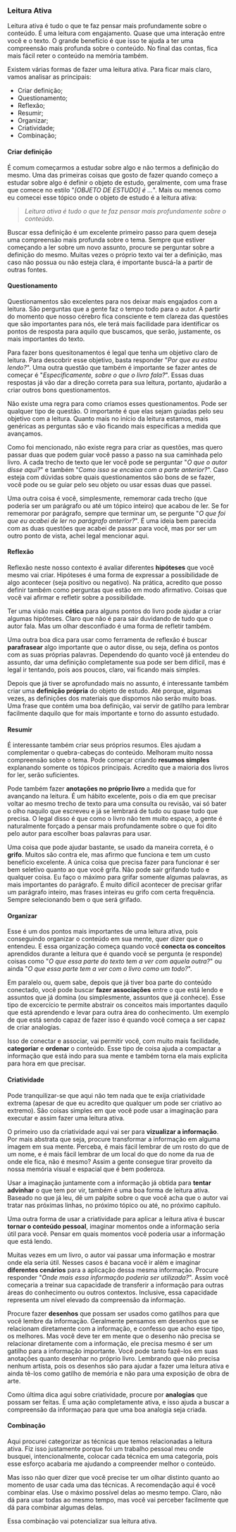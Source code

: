 ### Leitura Ativa

Leitura ativa é tudo o que te faz pensar mais profundamente sobre o conteúdo. É uma leitura com engajamento. Quase que uma interação entre você e o texto. O grande benefício é que isso te ajuda a ter uma compreensão mais profunda sobre o conteúdo. No final das contas, fica mais fácil reter o conteúdo na memória também.

Existem várias formas de fazer uma leitura ativa. Para ficar mais claro, vamos analisar as principais:

* Criar definição;
* Questionamento;
* Reflexão;
* Resumir;
* Organizar;
* Criatividade;
* Combinação;

#### Criar definição

É comum começarmos a estudar sobre algo e não termos a definição do mesmo. Uma das primeiras coisas que gosto de fazer quando começo a estudar sobre algo é definir o objeto de estudo, geralmente, com uma frase que comece no estilo "*[OBJETO DE ESTUDO] é ...*". Mais ou menos como eu comecei esse tópico onde o objeto de estudo é a leitura ativa:

> *Leitura ativa é tudo o que te faz pensar mais profundamente sobre o conteúdo.*

Buscar essa definição é um excelente primeiro passo para quem deseja uma compreensão mais profunda sobre o tema. Sempre que estiver começando a ler sobre um novo assunto, procure se perguntar sobre a definição do mesmo. Muitas vezes o próprio texto vai ter a definição, mas caso não possua ou não esteja clara, é importante buscá-la a partir de outras fontes. 

#### Questionamento

Questionamentos são excelentes para nos deixar mais engajados com a leitura. São perguntas que a gente faz o tempo todo para o autor. A partir do momento que nosso cérebro fica consciente e tem clareza das questões que são importantes para nós, ele terá mais facilidade para identificar os pontos de resposta para aquilo que buscamos, que serão, justamente, os mais importantes do texto.

Para fazer bons quesitonamentos é legal que tenha um objetivo claro de leitura. Para descobrir esse objetivo, basta responder "*Por que eu estou lendo?*". Uma outra questão que também é importante se fazer antes de começar é "*Especificamente, sobre o que o livro fala?*". Essas duas respostas já vão dar a direção correta para sua leitura, portanto, ajudarão a criar outros bons questionamentos.

Não existe uma regra para como criamos esses questionamentos. Pode ser qualquer tipo de questão. O importante é que elas sejam guiadas pelo seu objetivo com a leitura. Quanto mais no início da leitura estamos, mais genéricas as perguntas são e vão ficando mais especificas a medida que avançamos.

Como foi mencionado, não existe regra para criar as questões, mas quero passar duas que podem guiar você passo a passo na sua caminhada pelo livro. A cada trecho de texto que ler você pode se perguntar "*O que o autor disse aqui?*" e também "*Como isso se encaixa com a parte anterior?*". Caso esteja com dúvidas sobre quais questionamentos são bons de se fazer, você pode ou se guiar pelo seu objeto ou usar essas duas que passei.

Uma outra coisa é você, simplesmente, rememorar cada trecho (que poderia ser um parágrafo ou até um tópico inteiro) que acabou de ler. Se for rememorar por parágrafo, sempre que terminar um, se pergunte "*O que foi que eu acabei de ler no parágrafo anterior?*". É uma ideia bem parecida com as duas questões que acabei de passar para você, mas por ser um outro ponto de vista, achei legal mencionar aqui.

#### Reflexão

Reflexão neste nosso contexto é avaliar diferentes **hipóteses** que você mesmo vai criar. Hipóteses é uma forma de expressar a possibilidade de algo acontecer (seja positivo ou negativo). Na prática, acredito que posso definir também como perguntas que estão em modo afirmativo. Coisas que você vai afirmar e refletir sobre a possibilidade.

Ter uma visão mais **cética** para alguns pontos do livro pode ajudar a criar algumas hipóteses. Claro que não é para sair duvidando de tudo que o autor fala. Mas um olhar desconfiado é uma forma de refletir também.

Uma outra boa dica para usar como ferramenta de reflexão é buscar **parafrasear** algo importante que o autor disse, ou seja, defina os pontos com as suas próprias palavras. Dependendo do quanto você já entendeu do assunto, dar uma definição completamente sua pode ser bem difícil, mas é legal ir tentando, pois aos poucos, claro, vai ficando mais simples.

Depois que já tiver se aprofundado mais no assunto, é interessante também criar uma **definição própria** do objeto de estudo. Até porque, algumas vezes, as definições dos materiais que dispomos não serão muito boas. Uma frase que contém uma boa definição, vai servir de gatilho para lembrar facilmente daquilo que for mais importante e torno do assunto estudado.

#### Resumir

É interessante também criar seus próprios resumos. Eles ajudam a complementar o quebra-cabeças do conteúdo. Melhoram muito nossa compreensão sobre o tema. Pode começar criando **resumos simples** explanando somente os tópicos principais. Acredito que a maioria dos livros for ler, serão suficientes. 

Pode também fazer **anotações no próprio livro** a medida que for avançando na leitura. É um hábito excelente, pois o dia em que precisar voltar ao mesmo trecho de texto para uma consulta ou revisão, vai só bater o olho naquilo que escreveu e já se lembrará de tudo ou quase tudo que precisa. O legal disso é que como o livro não tem muito espaço, a gente é naturalmente forçado a pensar mais profundamente sobre o que foi dito pelo autor para escolher boas palavras para usar.

Uma coisa que pode ajudar bastante, se usado da maneira correta, é o **grifo**. Muitos são contra ele, mas afirmo que funciona e tem um custo benefício excelente. A única coisa que precisa fazer para funcionar é ser bem seletivo quanto ao que você grifa. Não pode sair grifando tudo e qualquer coisa. Eu faço o máximo para grifar somente algumas palavras, as mais importantes do parágrafo. É muito difícil acontecer de precisar grifar um parágrafo inteiro, mas frases inteiras eu grifo com certa frequência. Sempre selecionando bem o que será grifado.

#### Organizar

Esse é um dos pontos mais importantes de uma leitura ativa, pois conseguindo organizar o conteúdo em sua mente, quer dizer que o entendeu. E essa organização começa quando você **conecta os conceitos** aprendidos durante a leitura que é quando você se pergunta (e responde) coisas como "*O que essa parte do texto tem a ver com aquela outra?*" ou ainda "*O que essa parte tem a ver com o livro como um todo?*". 

Em paralelo ou, quem sabe, depois que já tiver boa parte do conteúdo conectado, você pode buscar **fazer associações** entre o que está lendo e assuntos que já domina (ou simplesmente, assuntos que já conhece). Esse tipo de excercício te permite abstrair os conceitos mais importantes daquilo que está aprendendo e levar para outra área do conhecimento. Um exemplo de que está sendo capaz de fazer isso é quando você começa a ser capaz de criar analogias.

Isso de conectar e associar, vai permitir você, com muito mais facilidade, **categoriar** e **ordenar** o conteúdo. Esse tipo de coisa ajuda a compactar a informação que está indo para sua mente e também torna ela mais explicita para hora em que precisar.

#### Criatividade

Pode tranquilizar-se que aqui não tem nada que te exija criatividade extrema (apesar de que eu acredito que qualquer um pode ser criativo ao extremo). São coisas simples em que você pode usar a imaginação para executar e assim fazer uma leitura ativa.

O primeiro uso da criatividade aqui vai ser para **vizualizar a informação**. Por mais abstrata que seja, procure transformar a informação em alguma imagem em sua mente. Perceba, é mais fácil lembrar de um rosto do que de um nome, e é mais fácil lembrar de um local do que do nome da rua de onde ele fica, não é mesmo? Assim a gente consegue tirar proveito da nossa memória visual e espacial que é bem poderoza.

Usar a imaginação juntamente com a informação já obtida para **tentar advinhar** o que tem por vir, também é uma boa forma de leitura ativa. Baseado no que já leu, dê um palpite sobre o que você acha que o autor vai tratar nas próximas linhas, no próximo tópico ou até, no próximo capítulo.

Uma outra forma de usar a criatividade para aplicar a leitura ativa é buscar **tornar o conteúdo pessoal**, imaginar momentos onde a informação seria útil para você. Pensar em quais momentos você poderia usar a informação que está lendo.

Muitas vezes em um livro, o autor vai passar uma informação e mostrar onde ela seria útil. Nesses casos é bacana você ir além e imaginar **diferentes cenários** para a aplicação dessa mesma informação. Procure responder "*Onde mais essa informação poderia ser utilizada?*". Assim você começaria a treinar sua capacidade de transferir a informação para outras áreas do conhecimento ou outros contextos. Inclusive, essa capacidade representa um nível elevado da compreensão da informação.

Procure fazer **desenhos** que possam ser usados como gatilhos para que você lembre da informação. Geralmente pensamos em desenhos que se relacionam diretamente com a informação, e confesso que acho esse tipo, os melhores. Mas você deve ter em mente que o desenho não precisa se relacionar diretamente com a informação, ele precisa mesmo é ser um gatilho para a informação importante. Você pode tanto fazê-los em suas anotações quanto desenhar no próprio livro. Lembrando que não precisa nenhum artista, pois os desenhos são para ajudar a fazer uma leitura ativa e ainda tê-los como gatilho de memória e não para uma exposição de obra de arte.

Como última dica aqui sobre criatividade, procure por **analogias** que possam ser feitas. É uma ação completamente ativa, e isso ajuda a buscar a compreensão da informaçao para que uma boa analogia seja criada.

#### Combinação

Aqui procurei categorizar as técnicas que temos relacionadas a leitura ativa. Fiz isso justamente porque foi um trabalho pessoal meu onde busquei, intencionalmente, colocar cada técnica em uma categoria, pois esse esforço acabaria me ajudando a compreender melhor o conteúdo.

Mas isso não quer dizer que você precise ter um olhar distinto quanto ao momento de usar cada uma das técnicas. A recomendação aqui é você combinar elas. Use o máximo possível delas ao mesmo tempo. Claro, não dá para usar todas ao mesmo tempo, mas você vai perceber facilmente que dá para combinar algumas delas.

Essa combinação vai potencializar sua leitura ativa.

